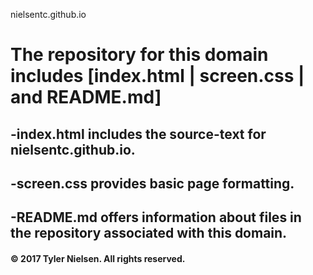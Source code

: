 nielsentc.github.io

# The repository for this domain includes [index.html | screen.css | and README.md]

## -index.html includes the source-text for nielsentc.github.io.
## -screen.css provides basic page formatting.
## -README.md offers information about files in the repository associated with this domain.

#### © 2017 Tyler Nielsen.  All rights reserved.
